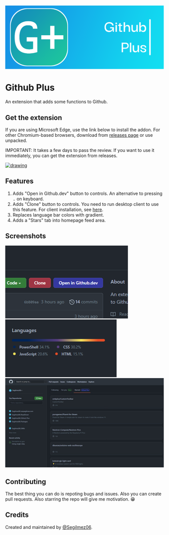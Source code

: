 ![Github Plus logo](resources/Banner.png "Github Plus logo")
# Github Plus

An extension that adds some functions to Github.

## Get the extension
If you are using Microsoft Edge, use the link below to install the addon. For other Chromium-based browsers, download from [releases page](https://github.com/Segilmez06/Github-Plus/releases) or use unpacked.

IMPORTANT: It takes a few days to pass the review. If you want to use it immediately, you can get the extension from releases.

<a href="https://microsoftedge.microsoft.com/addons/detail/ngimaifebbbbmblpanmagpnjegjdjekb"><img src="https://upload.wikimedia.org/wikipedia/commons/thumb/f/f7/Get_it_from_Microsoft_Badge.svg/1200px-Get_it_from_Microsoft_Badge.svg.png" alt="drawing" width="200" /></a><br />

## Features
1) Adds "Open in Github.dev" button to controls. An alternative to pressing <kbd>.</kbd> on keyboard.
2) Adds "Clone" button to controls. You need to run desktop client to use this feature. For client installation, see [here](desktop-client/README.md).
3) Replaces language bar colors with gradient.
4) Adds a "Stars" tab into homepage feed area.

## Screenshots
![Screenshot](resources/actionsmall.png "Screenshot")
![Screenshot](resources/langsmall.png "Screenshot")
![Screenshot](resources/tabs.png "Screenshot")

## Contributing
The best thing you can do is repoting bugs and issues. Also you can create pull requests.
Also starring the repo will give me motivation. 😁

## Credits
Created and maintained by [@Segilmez06](https://github.com/Segilmez06).

